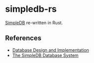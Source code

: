 # simpledb-rs

[SimpleDB](http://cs.bc.edu/~sciore/simpledb/) re-written in Rust.

## References

* [Database Design and Implementation](https://link.springer.com/book/10.1007/978-3-030-33836-7)
* [The SimpleDB Database System](http://cs.bc.edu/~sciore/simpledb/)
